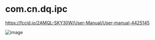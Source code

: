 # com.cn.dq.ipc
https://fccid.io/2AMQL-SKY30W/User-Manual/User-manual-4425145

![image](https://github.com/actuator/com.cn.dq.ipc/assets/78701239/f996116e-64c2-490c-b47d-f756b32eee2e)
